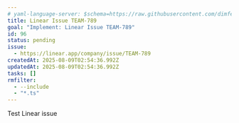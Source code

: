 ```yaml
---
# yaml-language-server: $schema=https://raw.githubusercontent.com/dimfeld/llmutils/main/schema/rmplan-plan-schema.json
title: Linear Issue TEAM-789
goal: "Implement: Linear Issue TEAM-789"
id: 96
status: pending
issue:
  - https://linear.app/company/issue/TEAM-789
createdAt: 2025-08-09T02:54:36.992Z
updatedAt: 2025-08-09T02:54:36.992Z
tasks: []
rmfilter:
  - --include
  - "*.ts"
---
```


Test Linear issue
